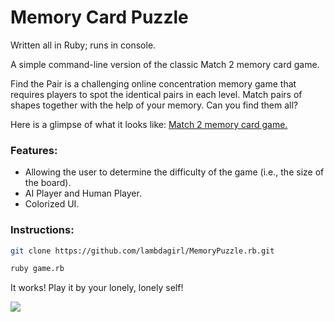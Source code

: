 #  Memory Card Puzzle

Written all in Ruby; runs in console.

A simple command-line version of the classic Match 2 memory card game.

Find the Pair is a challenging online concentration memory game that requires players to spot the identical pairs in each level. Match pairs of shapes together with the help of your memory. Can you find them all?


Here is a glimpse of what it looks like: [Match 2 memory card game.](http://mypuzzle.org/find-the-pair) 


### Features:
* Allowing the user to determine the difficulty of the game (i.e., the size of the board). 
* AI Player and Human Player.
* Colorized UI.

### Instructions:
```sh
git clone https://github.com/lambdagirl/MemoryPuzzle.rb.git
```
```sh
ruby game.rb
```

It works! Play it by your lonely, lonely self!

![](https://github.com/lambdagirl/MemoryPuzzle.rb/blob/master/demo.gif) 
